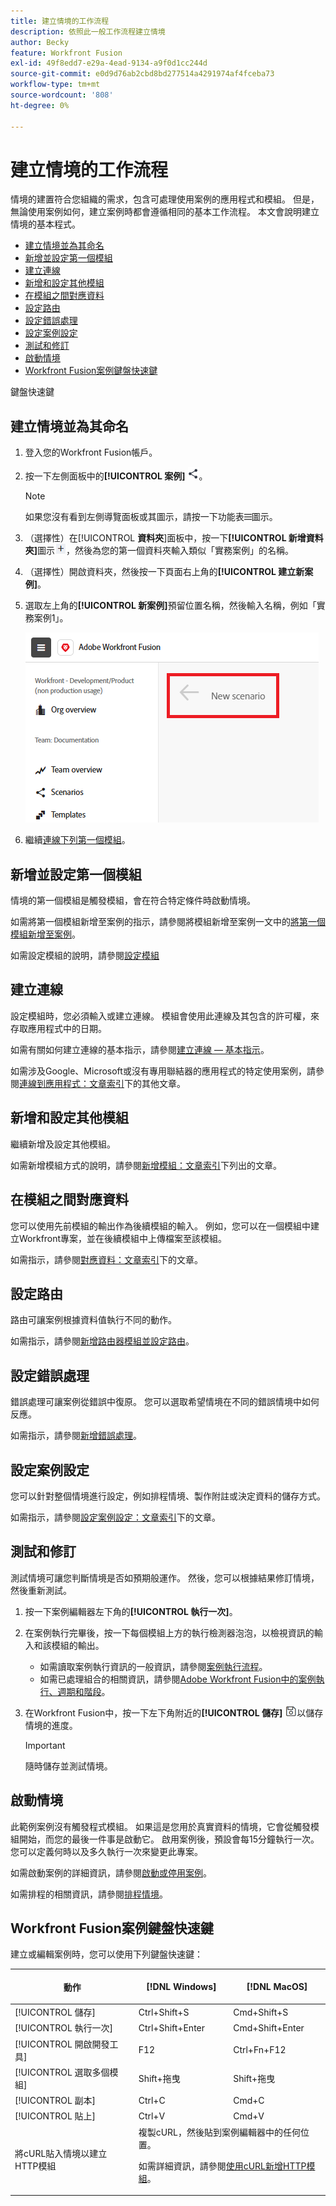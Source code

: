 ```yaml
---
title: 建立情境的工作流程
description: 依照此一般工作流程建立情境
author: Becky
feature: Workfront Fusion
exl-id: 49f8edd7-e29a-4ead-9134-a9f0d1cc244d
source-git-commit: e0d9d76ab2cbd8bd277514a4291974af4fceba73
workflow-type: tm+mt
source-wordcount: '808'
ht-degree: 0%

---
```


# 建立情境的工作流程

情境的建置符合您組織的需求，包含可處理使用案例的應用程式和模組。 但是，無論使用案例如何，建立案例時都會遵循相同的基本工作流程。 本文會說明建立情境的基本程式。


* [建立情境並為其命名](#create-and-name-the-scenario)
* [新增並設定第一個模組](#configure-the-first-module)
* [建立連線](#create-connections)
* [新增和設定其他模組](#add-and-configure-additional-modules)
* [在模組之間對應資料](#map-data-between-modules)
* [設定路由](#configure-routing)
* [設定錯誤處理](#configure-error-handling)
* [設定案例設定](#onfigure-scenario-settings)
* [測試和修訂](#test-and-revise)
* [啟動情境](#activate-the-scenario)
* [Workfront Fusion案例鍵盤快速鍵](#workfront-fusion-scenario-keyboard-shortcuts)

鍵盤快速鍵



## 建立情境並為其命名

1. 登入您的Workfront Fusion帳戶。
1. 按一下左側面板中的&#x200B;**[!UICONTROL 案例]** ![案例圖示](assets/scenarios-icon.png)。

   >[!NOTE]
   >
   >如果您沒有看到左側導覽面板或其圖示，請按一下功能表![功能表](assets/main-menu-icon-left-nav.png)圖示。

1. （選擇性）在&#x200B;[!UICONTROL **資料夾**]&#x200B;面板中，按一下&#x200B;**[!UICONTROL 新增資料夾]**&#x200B;圖示![新增資料夾圖示](assets/add-folder-icon.png)，然後為您的第一個資料夾輸入類似「實務案例」的名稱。

1. （選擇性）開啟資料夾，然後按一下頁面右上角的&#x200B;**[!UICONTROL 建立新案例]**。

1. 選取左上角的&#x200B;**[!UICONTROL 新案例]**&#x200B;預留位置名稱，然後輸入名稱，例如「實務案例1」。

   ![為案例命名](assets/name-the-scenario.png)

1. 繼續[連線下列第一個模組](#2-connect-the-first-module)。

## 新增並設定第一個模組

情境的第一個模組是觸發模組，會在符合特定條件時啟動情境。

如需將第一個模組新增至案例的指示，請參閱將模組新增至案例一文中的[將第一個模組新增至案例](/help/workfront-fusion/create-scenarios/add-modules/add-a-module-basic.md#add-the-first-module-to-a-scenario)。

如需設定模組的說明，請參閱[設定模組](/help/workfront-fusion/create-scenarios/add-modules/configure-a-modules-settings.md)

## 建立連線

設定模組時，您必須輸入或建立連線。 模組會使用此連線及其包含的許可權，來存取應用程式中的日期。

如需有關如何建立連線的基本指示，請參閱[建立連線 — 基本指示](/help/workfront-fusion/create-scenarios/connect-to-apps/connect-to-fusion-general.md)。

如需涉及Google、Microsoft或沒有專用聯結器的應用程式的特定使用案例，請參閱[連線到應用程式：文章索引](/help/workfront-fusion/create-scenarios/connect-to-apps/connect-to-apps-toc.md)下的其他文章。

## 新增和設定其他模組

繼續新增及設定其他模組。

如需新增模組方式的說明，請參閱[新增模組：文章索引](/help/workfront-fusion/create-scenarios/add-modules/add-modules-toc.md)下列出的文章。

## 在模組之間對應資料

您可以使用先前模組的輸出作為後續模組的輸入。 例如，您可以在一個模組中建立Workfront專案，並在後續模組中上傳檔案至該模組。

如需指示，請參閱[對應資料：文章索引](/help/workfront-fusion/create-scenarios/map-data/map-data-toc.md)下的文章。

## 設定路由

路由可讓案例根據資料值執行不同的動作。

如需指示，請參閱[新增路由器模組並設定路由](/help/workfront-fusion/create-scenarios/add-modules/router-module.md)。

## 設定錯誤處理

錯誤處理可讓案例從錯誤中復原。 您可以選取希望情境在不同的錯誤情境中如何反應。

如需指示，請參閱[新增錯誤處理](/help/workfront-fusion/create-scenarios/config-error-handling/error-handling.md)。

## 設定案例設定

您可以針對整個情境進行設定，例如排程情境、製作附註或決定資料的儲存方式。

如需指示，請參閱[設定案例設定：文章索引](/help/workfront-fusion/create-scenarios/config-scenarios-settings/config-scenario-settings-toc.md)下的文章。

## 測試和修訂

測試情境可讓您判斷情境是否如預期般運作。 然後，您可以根據結果修訂情境，然後重新測試。

1. 按一下案例編輯器左下角的&#x200B;**[!UICONTROL 執行一次]**。
1. 在案例執行完畢後，按一下每個模組上方的執行檢測器泡泡，以檢視資訊的輸入和該模組的輸出。

   * 如需讀取案例執行資訊的一般資訊，請參閱[案例執行流程](/help/workfront-fusion/references/scenarios/scenario-execution-flow.md)。
   * 如需已處理組合的相關資訊，請參閱[Adobe Workfront Fusion中的案例執行、週期和階段](/help/workfront-fusion/references/scenarios/scenario-execution-cycles-phases.md)。

1. 在Workfront Fusion中，按一下左下角附近的&#x200B;**[!UICONTROL 儲存]** ![儲存圖示](assets/save-icon.png)以儲存情境的進度。

   >[!IMPORTANT]
   >
   >隨時儲存並測試情境。

## 啟動情境

此範例案例沒有觸發程式模組。 如果這是您用於真實資料的情境，它會從觸發模組開始，而您的最後一件事是啟動它。 啟用案例後，預設會每15分鐘執行一次。 您可以定義何時以及多久執行一次來變更此專案。

如需啟動案例的詳細資訊，請參閱[啟動或停用案例](/help/workfront-fusion/manage-scenarios/activate-deactivate-scenarios.md)。

如需排程的相關資訊，請參閱[排程情境](/help/workfront-fusion/create-scenarios/config-scenarios-settings/schedule-a-scenario.md)。

## Workfront Fusion案例鍵盤快速鍵

建立或編輯案例時，您可以使用下列鍵盤快速鍵：

<table style="table-layout:auto"> 
 <col data-mc-conditions=""> 
 <col data-mc-conditions=""> 
 <col data-mc-conditions=""> 
 <thead> 
  <tr> 
   <th> <p>動作</p> </th> 
   <th>[!DNL Windows]</th> 
   <th> <p>[!DNL MacOS]</p> </th> 
  </tr> 
 </thead> 
 <tbody> 
  <tr> 
   <td role="rowheader">[!UICONTROL 儲存] </td> 
   <td>Ctrl+Shift+S</td> 
   <td>Cmd+Shift+S</span> </td> 
  </tr> 
  <tr> 
   <td role="rowheader">[!UICONTROL 執行一次]</td> 
   <td>Ctrl+Shift+Enter</td> 
   <td>Cmd+Shift+Enter</span> </td> 
  </tr> 
  <tr> 
   <td role="rowheader">[!UICONTROL 開啟開發工具]</td> 
   <td>F12</td> 
   <td>Ctrl+Fn+F12</span> </td> 
  </tr> 
  <tr> 
   <td role="rowheader">[!UICONTROL 選取多個模組]</td> 
   <td>Shift+拖曳</td> 
   <td>Shift+拖曳</span> </td> 
  </tr> 
  <tr> 
   <td role="rowheader">[!UICONTROL 副本]</td> 
   <td>Ctrl+C</td> 
   <td>Cmd+C</span> </td> 
  </tr> 
  <tr> 
   <td role="rowheader">[!UICONTROL 貼上]</td> 
   <td>Ctrl+V</td> 
   <td>Cmd+V</span> </td> 
  </tr> 
  <tr> 
   <td role="rowheader">將cURL貼入情境以建立HTTP模組</td> 
   <td colspan="2">複製cURL，然後貼到案例編輯器中的任何位置。<p>如需詳細資訊，請參閱<a href="/help/workfront-fusion/create-scenarios/add-modules/use-curl-create-http.md">使用cURL新增HTTP模組</a>。</td> 
  </tr> 
 </tbody> 
</table>





